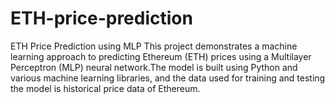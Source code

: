 # ETH-price-prediction
ETH Price Prediction using MLP
This project demonstrates a machine learning approach to predicting Ethereum (ETH) prices using a Multilayer Perceptron (MLP) neural network.The model is built using Python and various machine learning libraries, and the data used for training and testing the model is historical price data of Ethereum.

